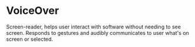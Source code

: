 # VoiceOver

Screen-reader, helps user interact with software without needing to see screen. Responds to gestures and audibly communicates to user what's on screen or selected.
